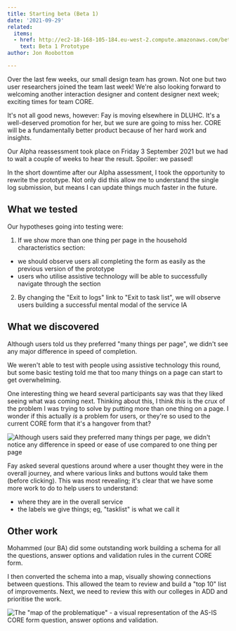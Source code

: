 ```yaml
---
title: Starting beta (Beta 1)
date: '2021-09-29'
related:
  items:
  - href: http://ec2-18-168-105-184.eu-west-2.compute.amazonaws.com/beta-1/dashboard
    text: Beta 1 Prototype
author: Jon Roobottom

---
```

Over the last few weeks, our small design team has grown. Not one but two user researchers joined the team last week! We're also looking forward to welcoming another interaction designer and content designer next week; exciting times for team CORE.

It's not all good news, however: Fay is moving elsewhere in DLUHC. It's a well-deserved promotion for her, but we sure are going to miss her. CORE will be a fundamentally better product because of her hard work and insights. 

Our Alpha reassessment took place on Friday 3 September 2021 but we had to wait a couple of weeks to hear the result. Spoiler: we passed!

In the short downtime after our Alpha assessment, I took the opportunity to rewrite the prototype.  Not only did this allow me to understand the single log submission, but means I can update things much faster in the future.

## What we tested
Our hypotheses going into testing were:

1. If we show more than one thing per page in the household characteristics section:
  * we should observe users all completing the form as easily as the previous version of the prototype
  * users who utilise assistive technology will be able to successfully navigate through the section
2. By changing the "Exit to logs" link to "Exit to task list", we will observe users building a successful mental modal of the service IA

## What we discovered 
Although users told us they preferred "many things per page", we didn't see any major difference in speed of completion. 

We weren't able to test with people using assistive technology this round, but some basic testing told me that too many things on a page can start to get overwhelming.

One interesting thing we heard several participants say was that they liked seeing what was coming next. Thinking about this, I think _this_ is the crux of the problem I was trying to solve by putting more than one thing on a page. I wonder if this actually _is_ a problem for users, or they're so used to the current CORE form that it's a hangover from that?

![Although users said they preferred many things per page, we didn't notice any difference in speed or ease of use compared to one thing per page](2021-09-30-many-things.png)

Fay asked several questions around where a user thought they were in the overall journey, and where various links and buttons would take them (before clicking). This was most revealing; it's clear that we have some more work to do to help users to understand:

* where they are in the overall service
* the labels we give things; eg, "tasklist" is what we call it  

## Other work
Mohammed (our BA) did some outstanding work building a schema for all the questions, answer options and validation rules in the current CORE form. 

I then converted the schema into a map, visually showing connections between questions. This allowed the team to review and build a "top 10" list of improvements. Next, we need to review this with our colleges in ADD and prioritise the work.

![The "map of the problematique" - a visual representation of the AS-IS CORE form question, answer options and validation.](2021-09-30-map.jpg)